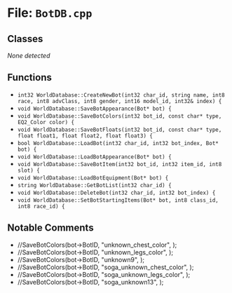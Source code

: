 # File: `BotDB.cpp`

## Classes

_None detected_

## Functions

- `int32 WorldDatabase::CreateNewBot(int32 char_id, string name, int8 race, int8 advClass, int8 gender, int16 model_id, int32& index) {`
- `void WorldDatabase::SaveBotAppearance(Bot* bot) {`
- `void WorldDatabase::SaveBotColors(int32 bot_id, const char* type, EQ2_Color color) {`
- `void WorldDatabase::SaveBotFloats(int32 bot_id, const char* type, float float1, float float2, float float3) {`
- `bool WorldDatabase::LoadBot(int32 char_id, int32 bot_index, Bot* bot) {`
- `void WorldDatabase::LoadBotAppearance(Bot* bot) {`
- `void WorldDatabase::SaveBotItem(int32 bot_id, int32 item_id, int8 slot) {`
- `void WorldDatabase::LoadBotEquipment(Bot* bot) {`
- `string WorldDatabase::GetBotList(int32 char_id) {`
- `void WorldDatabase::DeleteBot(int32 char_id, int32 bot_index) {`
- `void WorldDatabase::SetBotStartingItems(Bot* bot, int8 class_id, int8 race_id) {`

## Notable Comments

- //SaveBotColors(bot->BotID, "unknown_chest_color", );
- //SaveBotColors(bot->BotID, "unknown_legs_color", );
- //SaveBotColors(bot->BotID, "unknown9", );
- //SaveBotColors(bot->BotID, "soga_unknown_chest_color", );
- //SaveBotColors(bot->BotID, "soga_unknown_legs_color", );
- //SaveBotColors(bot->BotID, "soga_unknown13", );

